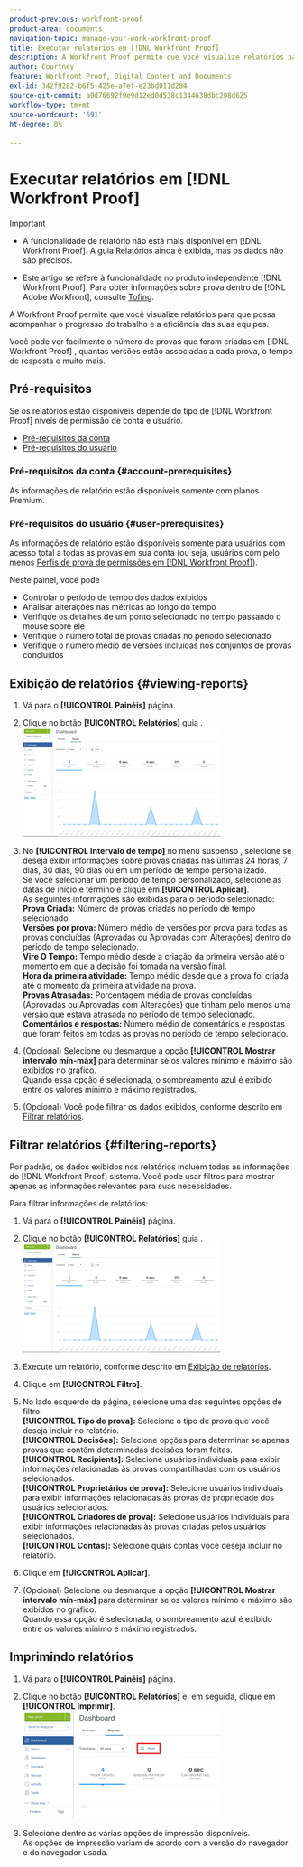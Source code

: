 ```yaml
---
product-previous: workfront-proof
product-area: documents
navigation-topic: manage-your-work-workfront-proof
title: Executar relatórios em [!DNL Workfront Proof]
description: A Workfront Proof permite que você visualize relatórios para que possa acompanhar o progresso do trabalho e a eficiência das suas equipes.
author: Courtney
feature: Workfront Proof, Digital Content and Documents
exl-id: 342f9282-b6f5-425e-a7ef-e23bd011d284
source-git-commit: a0d76692f9e9d12ed0d538c1344638dbc208d625
workflow-type: tm+mt
source-wordcount: '691'
ht-degree: 0%

---
```


# Executar relatórios em [!DNL Workfront Proof]


>[!IMPORTANT]
>
>* <span class="previe">A funcionalidade de relatório não está mais disponível em [!DNL Workfront Proof]. A guia Relatórios ainda é exibida, mas os dados não são precisos.</span>
> 
>* Este artigo se refere à funcionalidade no produto independente [!DNL Workfront Proof]. Para obter informações sobre prova dentro de [!DNL Adobe Workfront], consulte [Tofing](../../../review-and-approve-work/proofing/proofing.md).


A Workfront Proof permite que você visualize relatórios para que possa acompanhar o progresso do trabalho e a eficiência das suas equipes.

Você pode ver facilmente o número de provas que foram criadas em [!DNL Workfront Proof] , quantas versões estão associadas a cada prova, o tempo de resposta e muito mais.

## Pré-requisitos

Se os relatórios estão disponíveis depende do tipo de [!DNL Workfront Proof] níveis de permissão de conta e usuário.

* [Pré-requisitos da conta](#account-prerequisites)
* [Pré-requisitos do usuário](#user-prerequisites)

### Pré-requisitos da conta {#account-prerequisites}

As informações de relatório estão disponíveis somente com planos Premium.

### Pré-requisitos do usuário {#user-prerequisites}

As informações de relatório estão disponíveis somente para usuários com acesso total a todas as provas em sua conta (ou seja, usuários com pelo menos [Perfis de prova de permissões em [!DNL Workfront Proof]](../../../workfront-proof/wp-acct-admin/account-settings/proof-perm-profiles-in-wp.md)).

Neste painel, você pode

* Controlar o período de tempo dos dados exibidos
* Analisar alterações nas métricas ao longo do tempo
* Verifique os detalhes de um ponto selecionado no tempo passando o mouse sobre ele
* Verifique o número total de provas criadas no período selecionado
* Verifique o número médio de versões incluídas nos conjuntos de provas concluídos

## Exibição de relatórios {#viewing-reports}

1. Vá para o **[!UICONTROL Painéis]** página.
1. Clique no botão **[!UICONTROL Relatórios]** guia .\
   ![proof_reports.png](assets/proof-reports-350x193.png)

1. No **[!UICONTROL Intervalo de tempo]** no menu suspenso , selecione se deseja exibir informações sobre provas criadas nas últimas 24 horas, 7 dias, 30 dias, 90 dias ou em um período de tempo personalizado.\
   Se você selecionar um período de tempo personalizado, selecione as datas de início e término e clique em **[!UICONTROL Aplicar]**.\
   As seguintes informações são exibidas para o período selecionado:\
   **Prova Criada:** Número de provas criadas no período de tempo selecionado.\
   **Versões por prova:** Número médio de versões por prova para todas as provas concluídas (Aprovadas ou Aprovadas com Alterações) dentro do período de tempo selecionado.\
   **Vire O Tempo:** Tempo médio desde a criação da primeira versão até o momento em que a decisão foi tomada na versão final.\
   **Hora da primeira atividade:** Tempo médio desde que a prova foi criada até o momento da primeira atividade na prova.\
   **Provas Atrasadas:** Porcentagem média de provas concluídas (Aprovadas ou Aprovadas com Alterações) que tinham pelo menos uma versão que estava atrasada no período de tempo selecionado.\
   **Comentários e respostas:** Número médio de comentários e respostas que foram feitos em todas as provas no período de tempo selecionado.

1. (Opcional) Selecione ou desmarque a opção **[!UICONTROL Mostrar intervalo mín-máx]** para determinar se os valores mínimo e máximo são exibidos no gráfico.\
   Quando essa opção é selecionada, o sombreamento azul é exibido entre os valores mínimo e máximo registrados.

1. (Opcional) Você pode filtrar os dados exibidos, conforme descrito em [Filtrar relatórios](#filtering-reports).

## Filtrar relatórios {#filtering-reports}

Por padrão, os dados exibidos nos relatórios incluem todas as informações do [!DNL Workfront Proof] sistema. Você pode usar filtros para mostrar apenas as informações relevantes para suas necessidades.

Para filtrar informações de relatórios:

1. Vá para o **[!UICONTROL Painéis]** página.
1. Clique no botão **[!UICONTROL Relatórios]** guia .\
   ![proof_reports.png](assets/proof-reports-350x193.png)

1. Execute um relatório, conforme descrito em [Exibição de relatórios](#viewing-reports).
1. Clique em **[!UICONTROL Filtro]**.

1. No lado esquerdo da página, selecione uma das seguintes opções de filtro:\
   **[!UICONTROL Tipo de prova]:** Selecione o tipo de prova que você deseja incluir no relatório.\
   **[!UICONTROL Decisões]:** Selecione opções para determinar se apenas provas que contêm determinadas decisões foram feitas.\
   **[!UICONTROL Recipients]:** Selecione usuários individuais para exibir informações relacionadas às provas compartilhadas com os usuários selecionados.\
   **[!UICONTROL Proprietários de prova]:** Selecione usuários individuais para exibir informações relacionadas às provas de propriedade dos usuários selecionados.\
   **[!UICONTROL Criadores de prova]:** Selecione usuários individuais para exibir informações relacionadas às provas criadas pelos usuários selecionados.\
   **[!UICONTROL Contas]:** Selecione quais contas você deseja incluir no relatório.

1. Clique em **[!UICONTROL Aplicar]**.
1. (Opcional) Selecione ou desmarque a opção **[!UICONTROL Mostrar intervalo mín-máx]** para determinar se os valores mínimo e máximo são exibidos no gráfico.\
   Quando essa opção é selecionada, o sombreamento azul é exibido entre os valores mínimo e máximo registrados.

## Imprimindo relatórios

1. Vá para o **[!UICONTROL Painéis]** página.
1. Clique no botão **[!UICONTROL Relatórios]** e, em seguida, clique em **[!UICONTROL Imprimir]**.\
   ![proof_reports_print.png](assets/proof-reports-print-350x191.png)

1. Selecione dentre as várias opções de impressão disponíveis.\
   As opções de impressão variam de acordo com a versão do navegador e do navegador usada.
